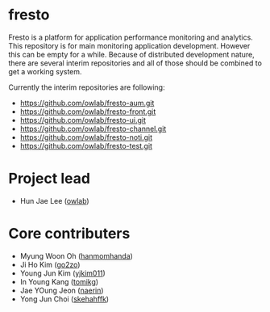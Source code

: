 fresto
======

Fresto is a platform for application performance monitoring and analytics.
This repository is for main monitoring application development. However this can be empty for a while. Because of distributed development nature, 
there are several interim repositories and all of those should be combined to get a working system.

Currently the interim repositories are following:


* https://github.com/owlab/fresto-aum.git
* https://github.com/owlab/fresto-front.git
* https://github.com/owlab/fresto-ui.git
* https://github.com/owlab/fresto-channel.git
* https://github.com/owlab/fresto-noti.git
* https://github.com/owlab/fresto-test.git

Project lead
======
* Hun Jae Lee ([owlab](https://github.com/owlab))

Core contributers
======
* Myung Woon Oh ([hanmomhanda](https://github.com/hanmomhanda))
* Ji Ho Kim ([go2zo](https://github.com/go2zo))
* Young Jun Kim ([yjkim011](https://github.com/yjkim011))
* In Young Kang ([tomikg](https://github.com/tomikg))
* Jae YOung Jeon ([naerin](https://github.com/naerin))
* Yong Jun Choi ([skehahffk](https://github.com/skehahffk))
